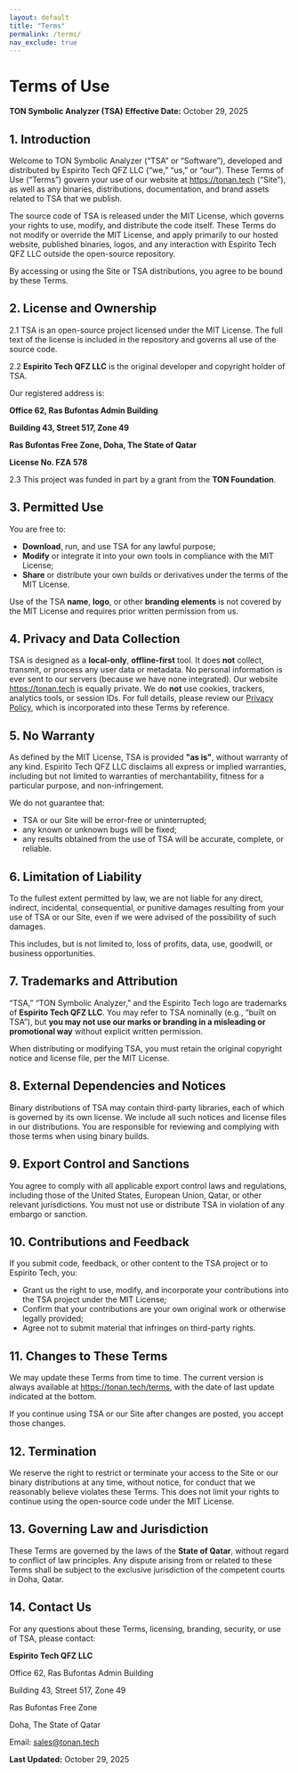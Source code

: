 ```yaml
---
layout: default
title: "Terms"
permalink: /terms/
nav_exclude: true
---
```


# Terms of Use

**TON Symbolic Analyzer (TSA)**
**Effective Date:** October 29, 2025

## 1. Introduction

Welcome to TON Symbolic Analyzer (“TSA” or “Software”), developed and distributed by Espirito Tech QFZ LLC (“we,” “us,” or “our”). These Terms of Use (“Terms”) govern your use of our website at https://tonan.tech (“Site”), as well as any binaries, distributions, documentation, and brand assets related to TSA that we publish.

The source code of TSA is released under the MIT License, which governs your rights to use, modify, and distribute the code itself. These Terms do not modify or override the MIT License, and apply primarily to our hosted website, published binaries, logos, and any interaction with Espirito Tech QFZ LLC outside the open-source repository.

By accessing or using the Site or TSA distributions, you agree to be bound by these Terms.

## 2. License and Ownership

2.1 TSA is an open-source project licensed under the MIT License. The full text of the license is included in the repository and governs all use of the source code.

2.2 **Espirito Tech QFZ LLC** is the original developer and copyright holder of TSA.

Our registered address is:

**Office 62, Ras Bufontas Admin Building**

**Building 43, Street 517, Zone 49**

**Ras Bufontas Free Zone, Doha, The State of Qatar**

**License No. FZA 578**

2.3 This project was funded in part by a grant from the **TON Foundation**.

## 3. Permitted Use

You are free to:

- **Download**, run, and use TSA for any lawful purpose;
- **Modify** or integrate it into your own tools in compliance with the MIT License;
- **Share** or distribute your own builds or derivatives under the terms of the MIT License.

Use of the TSA **name**, **logo**, or other **branding elements** is not covered by the MIT License and requires prior written permission from us.

## 4. Privacy and Data Collection

TSA is designed as a **local-only**, **offline-first** tool. It does **not** collect, transmit, or process any user data or metadata. No personal information is ever sent to our servers (because we have none integrated).
Our website https://tonan.tech is equally private. We do **not** use cookies, trackers, analytics tools, or session IDs.
For full details, please review our [Privacy Policy](privacy_policy.md), which is incorporated into these Terms by reference.

## 5. No Warranty

As defined by the MIT License, TSA is provided **"as is"**, without warranty of any kind. Espirito Tech QFZ LLC disclaims all express or implied warranties, including but not limited to warranties of merchantability, fitness for a particular purpose, and non-infringement.

We do not guarantee that:
- TSA or our Site will be error-free or uninterrupted;
- any known or unknown bugs will be fixed;
- any results obtained from the use of TSA will be accurate, complete, or reliable.

## 6. Limitation of Liability

To the fullest extent permitted by law, we are not liable for any direct, indirect, incidental, consequential, or punitive damages resulting from your use of TSA or our Site, even if we were advised of the possibility of such damages.

This includes, but is not limited to, loss of profits, data, use, goodwill, or business opportunities.

## 7. Trademarks and Attribution

“TSA,” “TON Symbolic Analyzer,” and the Espirito Tech logo are trademarks of **Espirito Tech QFZ LLC**. You may refer to TSA nominally (e.g., “built on TSA”), but **you may not use our marks or branding in a misleading or promotional way** without explicit written permission.

When distributing or modifying TSA, you must retain the original copyright notice and license file, per the MIT License.

## 8. External Dependencies and Notices

Binary distributions of TSA may contain third-party libraries, each of which is governed by its own license. We include all such notices and license files in our distributions. You are responsible for reviewing and complying with those terms when using binary builds.

## 9. Export Control and Sanctions

You agree to comply with all applicable export control laws and regulations, including those of the United States, European Union, Qatar, or other relevant jurisdictions. You must not use or distribute TSA in violation of any embargo or sanction.

## 10. Contributions and Feedback

If you submit code, feedback, or other content to the TSA project or to Espirito Tech, you:
- Grant us the right to use, modify, and incorporate your contributions into the TSA project under the MIT License;
- Confirm that your contributions are your own original work or otherwise legally provided;
- Agree not to submit material that infringes on third-party rights.

## 11. Changes to These Terms

We may update these Terms from time to time. The current version is always available at https://tonan.tech/terms, with the date of last update indicated at the bottom.

If you continue using TSA or our Site after changes are posted, you accept those changes.

## 12. Termination

We reserve the right to restrict or terminate your access to the Site or our binary distributions at any time, without notice, for conduct that we reasonably believe violates these Terms. This does not limit your rights to continue using the open-source code under the MIT License.

## 13. Governing Law and Jurisdiction

These Terms are governed by the laws of the **State of Qatar**, without regard to conflict of law principles. Any dispute arising from or related to these Terms shall be subject to the exclusive jurisdiction of the competent courts in Doha, Qatar.

## 14. Contact Us

For any questions about these Terms, licensing, branding, security, or use of TSA, please contact:

**Espirito Tech QFZ LLC**

Office 62, Ras Bufontas Admin Building

Building 43, Street 517, Zone 49

Ras Bufontas Free Zone

Doha, The State of Qatar

Email: sales@tonan.tech

**Last Updated:** October 29, 2025
